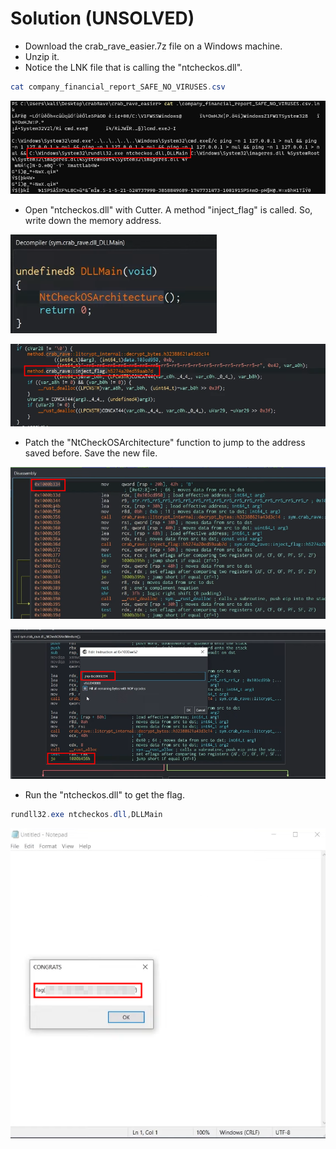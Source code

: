 # Solution (UNSOLVED)
- Download the crab_rave_easier.7z file on a Windows machine.
- Unzip it.
- Notice the LNK file that is calling the "ntcheckos.dll".
```powershell
cat company_financial_report_SAFE_NO_VIRUSES.csv
```

![Alt text](image.png)

- Open "ntcheckos.dll" with Cutter. A method "inject_flag" is called. So, write down the memory address.

![Alt text](image-1.png)

![Alt text](image-2.png)

- Patch the "NtCheckOSArchitecture" function to jump to the address saved before. Save the new file.

![Alt text](image-3.png)

![Alt text](image-4.png)

- Run the "ntcheckos.dll" to get the flag.
```powershell
rundll32.exe ntcheckos.dll,DLLMain
```

![Alt text](image-5.png)
